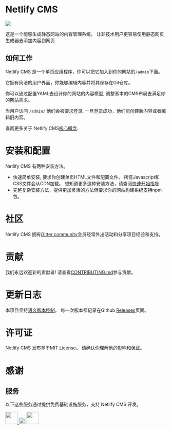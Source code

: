 # Netlify CMS
[![](https://badges.gitter.im/Join%20Chat.svg)](https://gitter.im/netlify/netlifycms)

这是一个能够生成静态网站的内容管理系统。 让非技术用户更容易使用静态网页生成器去添加内容到网页

## 如何工作

Netlify CMS 是一个单页应用程序，你可以把它加入到你的网站的`/admin`下面。

它拥有简洁的用户界面，你能够编辑内容并将其保存在Git仓库。

你可以通过配置YAML去设计你的网站的内容模型, 调整基本的CMS布局去满足你的网站需求。

当用户访问 `/admin/` 他们会被要求登录, 一旦登录成功，他们能创建新内容或者编辑旧内容。

查阅更多关于 Netlify CMS[核心概念](https://www.netlifycms.org/docs/intro/).

# 安装和配置

Netlify CMS 有两种安装方法。

* 快速简单安装, 要求你创建单页HTML文件和配置文件。 所有Javascript和CSS文件会从CDN加载。
  想知道更多这种安装方法，请查阅[快速开始指导](https://www.netlifycms.org/docs/quick-start/)
* 完整复杂安装方法，提供更加灵活的方法但要求你的网站构建系统支持npm包。

# 社区

Netlify CMS 拥有[Gitter community](https://gitter.im/netlify/netlifycms)会员经常外出活动和分享项目经验和支持。

# 贡献

我们永远欢迎新的贡献者! 请查看[CONTRIBUTING.md](https://github.com/netlify/netlify-cms/blob/master/CONTRIBUTING.md)参与贡献。

# 更新日志

本项目坚持[语义版本控制](http://semver.org/)。
每一次版本都记录在Github [Releases](https://github.com/netlify/netlify-cms/releases)页面。

# 许可证

Netlify CMS 发布基于[MIT License](LICENSE)。
请确认你理解他的[影响和保证](https://writing.kemitchell.com/2016/09/21/MIT-License-Line-by-Line.html)。

# 感谢

## 服务
以下这些服务通过提供免费基础设施服务，支持 Netlify CMS 开发。
<p>
  <a href="https://www.travis-ci.org">
    <img src="https://raw.githubusercontent.com/netlify/netlify-cms/master/img/travis.png" height="38"/>
  </a>
  <img src="https://spacergif.org/spacer.gif" width="20"/>
  <a href="https://www.browserstack.com">
    <img src="https://raw.githubusercontent.com/netlify/netlify-cms/master/img/browserstack.png" height="38"/>
  </a>
</p>
